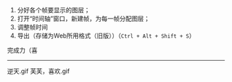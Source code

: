 1. 分好各个帧要显示的图层；
2. 打开“时间轴”窗口，新建帧，为每一帧分配图层；
3. 调整帧时间
4. 导出（存储为Web所用格式（旧版））（`Ctrl + Alt + Shift + S`）

完成力（喜

---
逆天.gif
芙芙，喜欢.gif
